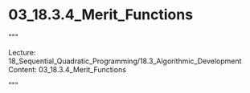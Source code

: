 # 03_18.3.4_Merit_Functions

"""

Lecture: 18_Sequential_Quadratic_Programming/18.3_Algorithmic_Development
Content: 03_18.3.4_Merit_Functions

"""

